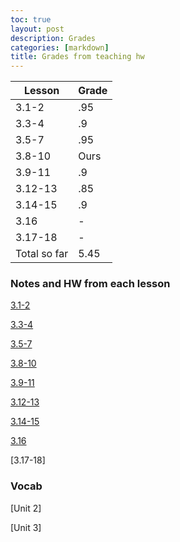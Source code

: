 ```yaml
---
toc: true
layout: post
description: Grades
categories: [markdown]
title: Grades from teaching hw
---
```


| Lesson | Grade |
|-|-|
|3.1-2| .95 |
|3.3-4| .9 |
|3.5-7| .95 |
|3.8-10| Ours |
|3.9-11| .9 |
|3.12-13| .85 |
|3.14-15| .9 |
|3.16| - |
|3.17-18| - |
|Total so far| 5.45 |

### Notes and HW from each lesson

[3.1-2](https://kalanicabralomana.github.io/Fastpages/markdown/final/2022/11/28/week-14-monday.html)

[3.3-4](https://kalanicabralomana.github.io/Fastpages/jupyter/lesson2)

[3.5-7](https://kalanicabralomana.github.io/Fastpages/jupyter/code/week%200/2022/12/06/day3hw.html)

[3.8-10](https://toby-leeder.github.io/CSPFastpages/lesson4)

[3.9-11](https://kalanicabralomana.github.io/Fastpages/2022/12/09/day5hw.html)

[3.12-13](https://kalanicabralomana.github.io/Fastpages/lessons/2022/12/08/day_6teaching.html)

[3.14-15](https://kalanicabralomana.github.io/Fastpages/jupyter/libraries)

[3.16](https://kalanicabralomana.github.io/Fastpages/code/2022/12/15/3.16hw.html)

[3.17-18]

### Vocab

[Unit 2]

[Unit 3]